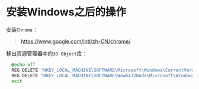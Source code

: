 # 安装Windows之后的操作

安装`Chrome`：

> https://www.google.com/intl/zh-CN/chrome/


移出资源管理器中的`3D Object`库：

```cmd
  @echo off
  REG DELETE "HKEY_LOCAL_MACHINE\SOFTWARE\Microsoft\Windows\CurrentVersion\Explorer\MyComputer\NameSpace\{0DB7E03F-FC29-4DC6-9020-FF41B59E513A}" /f
  REG DELETE "HKEY_LOCAL_MACHINE\SOFTWARE\Wow6432Node\Microsoft\Windows\CurrentVersion\Explorer\MyComputer\NameSpace\{0DB7E03F-FC29-4DC6-9020-FF41B59E513A}" /f
  exit
```
